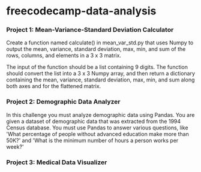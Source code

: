 # freecodecamp-data-analysis

### Project 1: Mean-Variance-Standard Deviation Calculator

Create a function named calculate() in mean_var_std.py that uses Numpy to output the mean, variance, standard deviation, max, min, and sum of the rows, columns, and elements in a 3 x 3 matrix.

The input of the function should be a list containing 9 digits. The function should convert the list into a 3 x 3 Numpy array, and then return a dictionary containing the mean, variance, standard deviation, max, min, and sum along both axes and for the flattened matrix.

### Project 2: Demographic Data Analyzer

In this challenge you must analyze demographic data using Pandas. You are given a dataset of demographic data that was extracted from the 1994 Census database. You must use Pandas to answer various questions, like 'What percentage of people without advanced education make more than 50K?' and 'What is the minimum number of hours a person works per week?'

### Project 3: Medical Data Visualizer




